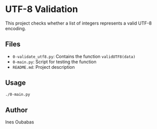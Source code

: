 # UTF-8 Validation

This project checks whether a list of integers represents a valid UTF-8 encoding.

## Files

- `0-validate_utf8.py`: Contains the function `validUTF8(data)`
- `0-main.py`: Script for testing the function
- `README.md`: Project description

## Usage

```bash
./0-main.py
```

## Author

Ines Oubabas

